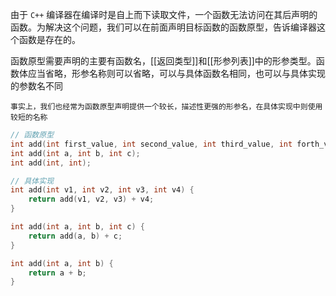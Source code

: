 由于 `C++` 编译器在编译时是自上而下读取文件，一个函数无法访问在其后声明的函数。为解决这个问题，我们可以在前面声明目标函数的函数原型，告诉编译器这个函数是存在的。

函数原型需要声明的主要有函数名，[[返回类型]]和[[形参列表]]中的形参类型。函数体应当省略，形参名称则可以省略，可以与具体函数名相同，也可以与具体实现的参数名不同

```ad-note
事实上，我们也经常为函数原型声明提供一个较长，描述性更强的形参名，在具体实现中则使用较短的名称
```

```c++
// 函数原型
int add(int first_value, int second_value, int third_value, int forth_value);
int add(int a, int b, int c);
int add(int, int);

// 具体实现
int add(int v1, int v2, int v3, int v4) {
    return add(v1, v2, v3) + v4;
}

int add(int a, int b, int c) {
    return add(a, b) + c;
}

int add(int a, int b) {
    return a + b;
}
```